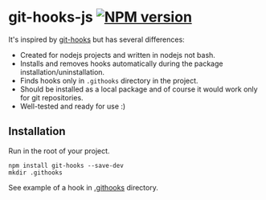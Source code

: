 # git-hooks-js [![NPM version](https://badge.fury.io/js/git-hooks.svg)](http://badge.fury.io/js/git-hooks)

It's inspired by [git-hooks](https://github.com/icefox/git-hooks) but has several differences:

  * Created for nodejs projects and written in nodejs not bash.
  * Installs and removes hooks automatically during the package installation/uninstallation.
  * Finds hooks only in `.githooks` directory in the project.
  * Should be installed as a local package and of course it would work only for git repositories.
  * Well-tested and ready for use :)

## Installation
Run in the root of your project.
```
npm install git-hooks --save-dev
mkdir .githooks
```
See example of a hook in [.githooks](https://github.com/tarmolov/git-hooks-js/tree/master/.githooks) directory.
